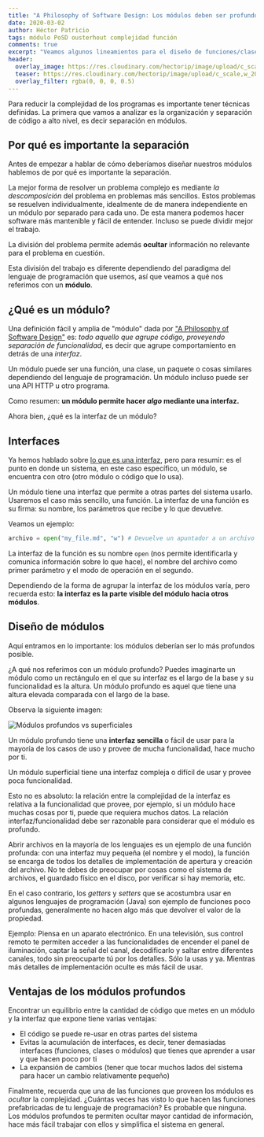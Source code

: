 ```yaml
---
title: "A Philosophy of Software Design: Los módulos deben ser profundos"
date: 2020-03-02
author: Héctor Patricio
tags: módulo PoSD ousterhout complejidad función
comments: true
excerpt: "Veamos algunos lineamientos para el diseño de funciones/clases/módulos que ayudarán a reducir la complejidad de tus sistemas de software."
header:
  overlay_image: https://res.cloudinary.com/hectorip/image/upload/c_scale,w_1400/v1583214655/IMG_3431_xcydpt.jpg
  teaser: https://res.cloudinary.com/hectorip/image/upload/c_scale,w_200/v1583214655/IMG_3431_xcydpt.jpg
  overlay_filter: rgba(0, 0, 0, 0.5)
---
```


Para reducir la complejidad de los programas es importante tener técnicas definidas. La primera que vamos a analizar es la organización y separación de código a alto nivel, es decir separación en módulos.

## Por qué es importante la separación

Antes de empezar a hablar de cómo deberíamos diseñar nuestros módulos hablemos de por qué es importante la separación.

La mejor forma de resolver un problema complejo es mediante _la descomposición_ del problema en problemas más sencillos. Estos problemas se resuelven individualmente, idealmente de de manera independiente en un módulo por separado para cada uno. De esta manera podemos hacer software más mantenible y fácil de entender. Incluso se puede dividir mejor el trabajo.

La división del problema permite además **ocultar** información no relevante para el problema en cuestión.

Esta división del trabajo es diferente dependiendo del paradigma del lenguaje de programación que usemos, así que veamos a qué nos referimos con un **módulo**.

## ¿Qué es un módulo?

Una definición fácil y amplia de "módulo" dada por ["A Philosophy of Software Design"](https://amzn.to/2H92nwA) es: _todo aquello que agrupe código, proveyendo separación de funcionalidad_, es decir que agrupe comportamiento en detrás de una _interfaz_.

Un módulo puede ser una función, una clase, un paquete o cosas similares dependiendo del lenguaje de programación. Un módulo incluso puede ser una API HTTP u otro programa.

Como resumen: **un módulo permite hacer _algo_ mediante una interfaz.**

Ahora bien, ¿qué es la interfaz de un módulo?

## Interfaces

Ya hemos hablado sobre [lo que es una interfaz](https://www.youtube.com/watch?v=n8MxyHG0j3Q&t), pero para resumir: es el punto en donde un sistema, en este caso específico, un módulo, se encuentra con otro (otro módulo o código que lo usa).

Un módulo tiene una interfaz que permite a otras partes del sistema usarlo. Usaremos el caso más sencillo, una función. La interfaz de una función es su firma: su nombre, los parámetros que recibe y lo que devuelve.

Veamos un ejemplo:

```python
archivo = open("my_file.md", "w") # Devuelve un apuntador a un archivo abierto
```

La interfaz de la función es su nombre `open` (nos permite identificarla y comunica información sobre lo que hace), el nombre del archivo como primer parámetro y el modo de operación en el segundo.

Dependiendo de la forma de agrupar la interfaz de los módulos varía, pero recuerda esto: **la interfaz es la parte visible del módulo hacia otros módulos**.

## Diseño de módulos

Aquí entramos en lo importante: los módulos deberían ser lo más profundos posible.

¿A qué nos referimos con un módulo profundo? Puedes imaginarte un módulo como un rectángulo en el que su interfaz es el largo de la base y su funcionalidad es la altura. Un módulo profundo es aquel que tiene una altura elevada comparada con el largo de la base.

Observa la siguiente imagen:

![Módulos profundos vs superficiales](https://res.cloudinary.com/hectorip/image/upload/c_scale,w_500/v1630554161/Ilustracio%CC%81n_sin_ti%CC%81tulo_zchwj3.png)

Un módulo profundo tiene una **interfaz sencilla** o fácil de usar para la mayoría de los casos de uso y provee de mucha funcionalidad, hace mucho por ti.

Un módulo superficial tiene una interfaz compleja o difícil de usar y provee poca funcionalidad.

Esto no es absoluto: la relación entre la complejidad de la interfaz es relativa a la funcionalidad que provee, por ejemplo, si un módulo hace muchas cosas por ti, puede que requiera muchos datos. La relación interfaz/funcionalidad debe ser razonable para considerar que el módulo es profundo.

Abrir archivos en la mayoría de los lenguajes es un ejemplo de una función profunda: con una interfaz muy pequeña (el nombre y el modo), la función se encarga de todos los detalles de implementación de apertura y creación del archivo. No te debes de preocupar por cosas como el sistema de archivos, el guardado físico en el disco, por verificar si hay memoria, etc.

En el caso contrario, los _getters_ y _setters_ que se acostumbra usar en algunos lenguajes de programación (Java) son ejemplo de funciones poco profundas, generalmente no hacen algo más que devolver el valor de la propiedad.

Ejemplo: Piensa en un aparato electrónico. En una televisión, sus control remoto te permiten acceder a las funcionalidades de encender el panel de iluminación, captar la señal del canal, decodificarlo y saltar entre diferentes canales, todo sin preocuparte tú por los detalles. Sólo la usas y ya. Mientras más detalles de implementación oculte es más fácil de usar.

## Ventajas de los módulos profundos

Encontrar un equilibrio entre la cantidad de código que metes en un módulo y la interfaz que expone tiene varias ventajas:

- El código se puede re-usar en otras partes del sistema
- Evitas la acumulación de interfaces, es decir, tener demasiadas interfaces (funciones, clases o módulos) que tienes que aprender a usar y que hacen poco por ti
- La expansión de cambios (tener que tocar muchos lados del sistema para hacer un cambio relativamente pequeño)

Finalmente, recuerda que una de las funciones que proveen los módulos es _ocultar_ la complejidad. ¿Cuántas veces has visto lo que hacen las funciones prefabricadas de tu lenguaje de programación? Es probable que ninguna. Los módulos profundos te permiten ocultar mayor cantidad de información, hace más fácil trabajar con ellos y simplifica el sistema en general.
